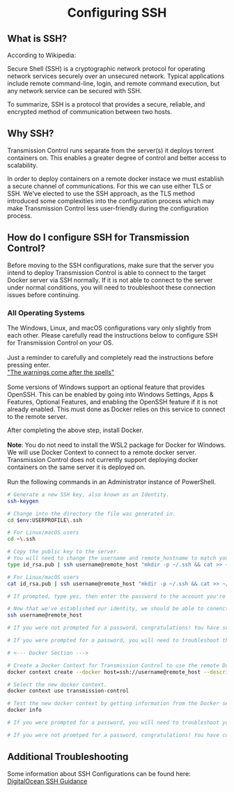 # <h1 align="center">Configuring SSH</h1>

## What is SSH?
According to Wikipedia:

Secure Shell (SSH) is a cryptographic network protocol for operating network services securely over an unsecured network. Typical applications include remote command-line, login, and remote command execution, but any network service can be secured with SSH. 

To summarize, SSH is a protocol that provides a secure, reliable, and encrypted method of communication between two hosts.

## Why SSH?
Transmission Control runs separate from the server(s) it deploys torrent containers on. This enables a greater degree of control and better access to scalability. 

In order to deploy containers on a remote docker instace we must establish a secure channel of communications. For this we can use either TLS or SSH. We've elected to use the SSH approach, as the TLS method introduced some complexities into the configuration process which may make Transmission Control less user-friendly during the configuration process.

## How do I configure SSH for Transmission Control?
Before moving to the SSH configurations, make sure that the server you intend to deploy Transmission Control is able to connect to the target Docker server via SSH normally. If it is not able to connect to the server under normal conditions, you will need to troubleshoot these connection issues before continuing.

### All Operating Systems

The Windows, Linux, and macOS configurations vary only slightly from each other. Please carefully read the instructions below to configure SSH for Transmission Control on your OS.
<br><br>
Just a reminder to carefully and completely read the instructions before pressing enter.<br>
["The warnings come after the spells"](https://youtu.be/S8r8RAkLuz0?t=225)
<br><br>
Some versions of Windows support an optional feature that provides OpenSSH. This can be enabled by going into Windows Settings, Apps & Features, Optional Features, and enabling the OpenSSH feature if it is not already enabled. This must done as Docker relies on this service to connect to the remote server.

After completing the above step, install Docker.
<br><br>
<b>Note</b>: You do not need to install the WSL2 package for Docker for Windows. We will use Docker Context to connect to a remote docker server. Transmission Control does not currently support deploying docker containers on the same server it is deployed on.
<br><br>
Run the following commands in an Administrator instance of PowerShell.
```bash
# Generate a new SSH key, also known as an Identity.
ssh-keygen

# Change into the directory the file was generated in.
cd $env:USERPROFILE\.ssh

# For Linux/macOS users
cd ~\.ssh

# Copy the public key to the server.
# You will need to change the username and remote_hostname to match your environment.
type id_rsa.pub | ssh username@remote_host "mkdir -p ~/.ssh && cat >> ~/.ssh/authorized_keys"

# For Linux/macOS users
cat id_rsa.pub | ssh username@remote_host "mkdir -p ~/.ssh && cat >> ~/.ssh/authorized_keys"

# If prompted, type yes, then enter the password to the account you're attempting to connect to.

# Now that we've established our identity, we should be able to conenct to the server without a password.
ssh username@remote_host

# If you were not prompted for a password, congratulations! You have successfully configured SSH for Transmission Control. You may proceed into the Docker Section.

# If you were prompted for a password, you will need to troubleshoot the connection issue. Please refer to the documentation from Digital Ocean for more information.

# <--- Docker Section --->

# Create a Docker Context for Transmission Control to use the remote Docker environment.
docker context create --docker host=ssh://username@remote_host --description="Context for Transmission Control Remote Docker Connection" transmission-control

# Select the new docker context.
docker context use transmission-control

# Test the new docker context by getting information from the Docker server.
docker info

# If you were prompted for a password, you will need to troubleshoot your ssh agent. If the issue persists, using SSH Host Configs is also supported by docker. You will need to change the host=ssh://username@remote_host to the name of the host config in your .ssh/config file. if you take this approach.

# If you were not promtped for a password, congratulations! You have configured Docker and SSH for Transmission Control.
```

## Additional Troubleshooting

Some information about SSH Configurations can be found here: [DigitalOcean SSH Guidance](https://www.digitalocean.com/community/tutorials/how-to-configure-ssh-key-based-authentication-on-a-linux-server)